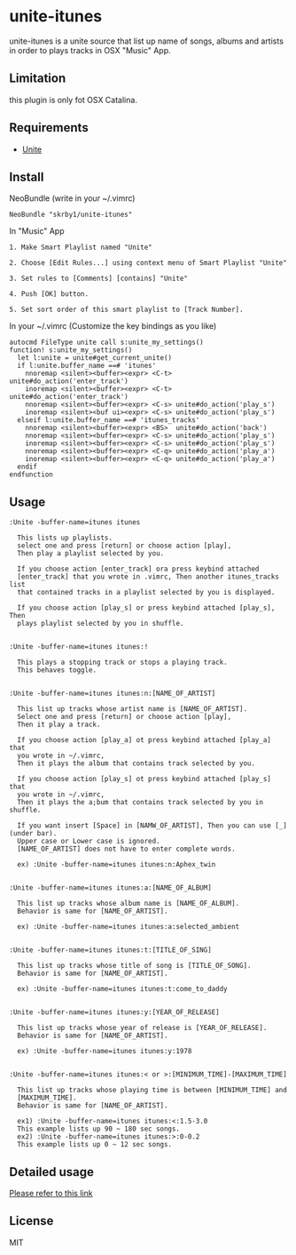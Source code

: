 # unite-itunes
  unite-itunes is a unite source that list up 
  name of songs, albums and artists
  in order to plays tracks in OSX "Music" App.

Limitation
-----
  this plugin is only fot OSX Catalina.

Requirements
-----
- [Unite](https://github.com/Shougo/unite.vim)

Install
-----

NeoBundle (write in your ~/.vimrc)

    NeoBundle "skrby1/unite-itunes"

In "Music" App

    1. Make Smart Playlist named "Unite"

    2. Choose [Edit Rules...] using context menu of Smart Playlist "Unite"

    3. Set rules to [Comments] [contains] "Unite"

    4. Push [OK] button.

    5. Set sort order of this smart playlist to [Track Number].

In your ~/.vimrc (Customize the key bindings as you like)

    autocmd FileType unite call s:unite_my_settings()
    function! s:unite_my_settings()
      let l:unite = unite#get_current_unite()
      if l:unite.buffer_name ==# 'itunes'
        nnoremap <silent><buffer><expr> <C-t> unite#do_action('enter_track')
        inoremap <silent><buffer><expr> <C-t> unite#do_action('enter_track')
        nnoremap <silent><buffer><expr> <C-s> unite#do_action('play_s')
        inoremap <silent><buf ui><expr> <C-s> unite#do_action('play_s')
      elseif l:unite.buffer_name ==# 'itunes_tracks'
        nnoremap <silent><buffer><expr> <BS>  unite#do_action('back')
        nnoremap <silent><buffer><expr> <C-s> unite#do_action('play_s')
        inoremap <silent><buffer><expr> <C-s> unite#do_action('play_s')
        nnoremap <silent><buffer><expr> <C-q> unite#do_action('play_a')
        inoremap <silent><buffer><expr> <C-q> unite#do_action('play_a')
      endif
    endfunction

Usage
-----

    :Unite -buffer-name=itunes itunes

      This lists up playlists.
      select one and press [return] or choose action [play],
      Then play a playlist selected by you.

      If you choose action [enter_track] ora press keybind attached
      [enter_track] that you wrote in .vimrc, Then another itunes_tracks list
      that contained tracks in a playlist selected by you is displayed.

      If you choose action [play_s] or press keybind attached [play_s], Then
      plays playlist selected by you in shuffle.


    :Unite -buffer-name=itunes itunes:!

      This plays a stopping track or stops a playing track.
      This behaves toggle.


    :Unite -buffer-name=itunes itunes:n:[NAME_OF_ARTIST]

      This list up tracks whose artist name is [NAME_OF_ARTIST].
      Select one and press [return] or choose action [play],
      Then it play a track.

      If you choose action [play_a] ot press keybind attached [play_a] that
      you wrote in ~/.vimrc,
      Then it plays the album that contains track selected by you.

      If you choose action [play_s] ot press keybind attached [play_s] that
      you wrote in ~/.vimrc,
      Then it plays the a;bum that contains track selected by you in shuffle.

      If you want insert [Space] in [NAMW_OF_ARTIST], Then you can use [_](under bar).
      Upper case or Lower case is ignored.
      [NAME_OF_ARTIST] does not have to enter complete words.

      ex) :Unite -buffer-name=itunes itunes:n:Aphex_twin


    :Unite -buffer-name=itunes itunes:a:[NAME_OF_ALBUM]

      This list up tracks whose album name is [NAME_OF_ALBUM].
      Behavior is same for [NAME_OF_ARTIST].

      ex) :Unite -buffer-name=itunes itunes:a:selected_ambient


    :Unite -buffer-name=itunes itunes:t:[TITLE_OF_SING]

      This list up tracks whose title of song is [TITLE_OF_SONG].
      Behavior is same for [NAME_OF_ARTIST].

      ex) :Unite -buffer-name=itunes itunes:t:come_to_daddy


    :Unite -buffer-name=itunes itunes:y:[YEAR_OF_RELEASE]

      This list up tracks whose year of release is [YEAR_OF_RELEASE].
      Behavior is same for [NAME_OF_ARTIST].

      ex) :Unite -buffer-name=itunes itunes:y:1978


    :Unite -buffer-name=itunes itunes:< or >:[MINIMUM_TIME]-[MAXIMUM_TIME]

      This list up tracks whose playing time is between [MINIMUM_TIME] and
      [MAXIMUM_TIME].
      Behavior is same for [NAME_OF_ARTIST].

      ex1) :Unite -buffer-name=itunes itunes:<:1.5-3.0
      This example lists up 90 ~ 180 sec songs.
      ex2) :Unite -buffer-name=itunes itunes:>:0-0.2
      This example lists up 0 ~ 12 sec songs.


Detailed usage
-----
[Please refer to this link](http://skrby1.com/?p=125)

License
----
MIT
